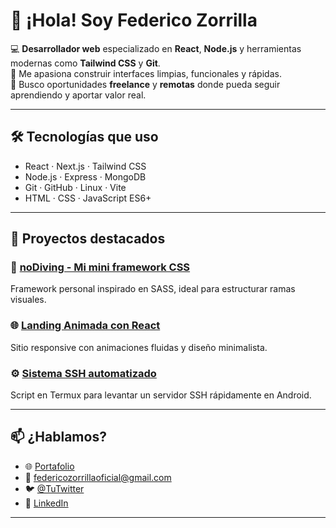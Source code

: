 # 👋 ¡Hola! Soy Federico Zorrilla

💻 **Desarrollador web** especializado en **React**, **Node.js** y herramientas modernas como **Tailwind CSS** y **Git**.  
🚀 Me apasiona construir interfaces limpias, funcionales y rápidas.  
🎯 Busco oportunidades **freelance** y **remotas** donde pueda seguir aprendiendo y aportar valor real.

---

## 🛠️ Tecnologías que uso

- React · Next.js · Tailwind CSS  
- Node.js · Express · MongoDB  
- Git · GitHub · Linux · Vite  
- HTML · CSS · JavaScript ES6+

---

## 📌 Proyectos destacados

 ### 🔧 [noDiving - Mi mini framework CSS](https://github.com/federicozorrillaoficial/nodiving)  
Framework personal inspirado en SASS, ideal para estructurar ramas visuales.

 ### 🌐 [Landing Animada con React](https://github.com/...)  
Sitio responsive con animaciones fluidas y diseño minimalista.

 ### ⚙️ [Sistema SSH automatizado](https://github.com/...)  
Script en Termux para levantar un servidor SSH rápidamente en Android.

---

 ## 📫 ¿Hablamos?

- 🌐 [Portafolio](https://tusitio.com)
- 📧 federicozorrillaoficial@gmail.com
- 🐦 [@TuTwitter](https://twitter.com/...)
- 💼 [LinkedIn](https://linkedin.com/in/...)

---
